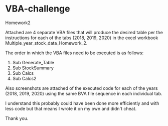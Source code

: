 # VBA-challenge
Homework2

Attached are 4 separate VBA files that will produce the desired table per the instructions for each of the tabs (2018, 2019, 2020) in the excel workbook Multiple_year_stock_data_Homework_2.

The order in which the VBA files need to be executed is as follows:
1. Sub Generate_Table
2. Sub StockSummary
3. Sub Calcs
4. Sub Calcs2

Also screenshots are attached of the executed code for each of the years (2018, 2019, 2020) using the same BVA file sequence in each individual tab.

I understand this probably could have been done more efficiently and with less code but that means I wrote it on my own and didn't cheat.

Thank you.
